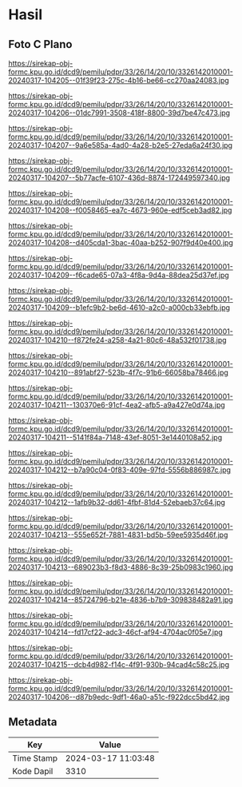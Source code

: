 # Hasil

## Foto C Plano

https://sirekap-obj-formc.kpu.go.id/dcd9/pemilu/pdpr/33/26/14/20/10/3326142010001-20240317-104205--01f39f23-275c-4b16-be66-cc270aa24083.jpg

https://sirekap-obj-formc.kpu.go.id/dcd9/pemilu/pdpr/33/26/14/20/10/3326142010001-20240317-104206--01dc7991-3508-418f-8800-39d7be47c473.jpg

https://sirekap-obj-formc.kpu.go.id/dcd9/pemilu/pdpr/33/26/14/20/10/3326142010001-20240317-104207--9a6e585a-4ad0-4a28-b2e5-27eda6a24f30.jpg

https://sirekap-obj-formc.kpu.go.id/dcd9/pemilu/pdpr/33/26/14/20/10/3326142010001-20240317-104207--5b77acfe-6107-436d-8874-172449597340.jpg

https://sirekap-obj-formc.kpu.go.id/dcd9/pemilu/pdpr/33/26/14/20/10/3326142010001-20240317-104208--f0058465-ea7c-4673-960e-edf5ceb3ad82.jpg

https://sirekap-obj-formc.kpu.go.id/dcd9/pemilu/pdpr/33/26/14/20/10/3326142010001-20240317-104208--d405cda1-3bac-40aa-b252-907f9d40e400.jpg

https://sirekap-obj-formc.kpu.go.id/dcd9/pemilu/pdpr/33/26/14/20/10/3326142010001-20240317-104209--f6cade65-07a3-4f8a-9d4a-88dea25d37ef.jpg

https://sirekap-obj-formc.kpu.go.id/dcd9/pemilu/pdpr/33/26/14/20/10/3326142010001-20240317-104209--b1efc9b2-be6d-4610-a2c0-a000cb33ebfb.jpg

https://sirekap-obj-formc.kpu.go.id/dcd9/pemilu/pdpr/33/26/14/20/10/3326142010001-20240317-104210--f872fe24-a258-4a21-80c6-48a532f01738.jpg

https://sirekap-obj-formc.kpu.go.id/dcd9/pemilu/pdpr/33/26/14/20/10/3326142010001-20240317-104210--891abf27-523b-4f7c-91b6-66058ba78466.jpg

https://sirekap-obj-formc.kpu.go.id/dcd9/pemilu/pdpr/33/26/14/20/10/3326142010001-20240317-104211--130370e6-91cf-4ea2-afb5-a9a427e0d74a.jpg

https://sirekap-obj-formc.kpu.go.id/dcd9/pemilu/pdpr/33/26/14/20/10/3326142010001-20240317-104211--5141f84a-7148-43ef-8051-3e1440108a52.jpg

https://sirekap-obj-formc.kpu.go.id/dcd9/pemilu/pdpr/33/26/14/20/10/3326142010001-20240317-104212--b7a90c04-0f83-409e-97fd-5556b886987c.jpg

https://sirekap-obj-formc.kpu.go.id/dcd9/pemilu/pdpr/33/26/14/20/10/3326142010001-20240317-104212--1afb9b32-dd61-4fbf-81d4-52ebaeb37c64.jpg

https://sirekap-obj-formc.kpu.go.id/dcd9/pemilu/pdpr/33/26/14/20/10/3326142010001-20240317-104213--555e652f-7881-4831-bd5b-59ee5935d46f.jpg

https://sirekap-obj-formc.kpu.go.id/dcd9/pemilu/pdpr/33/26/14/20/10/3326142010001-20240317-104213--689023b3-f8d3-4886-8c39-25b0983c1960.jpg

https://sirekap-obj-formc.kpu.go.id/dcd9/pemilu/pdpr/33/26/14/20/10/3326142010001-20240317-104214--85724796-b21e-4836-b7b9-309838482a91.jpg

https://sirekap-obj-formc.kpu.go.id/dcd9/pemilu/pdpr/33/26/14/20/10/3326142010001-20240317-104214--fd17cf22-adc3-46cf-af94-4704ac0f05e7.jpg

https://sirekap-obj-formc.kpu.go.id/dcd9/pemilu/pdpr/33/26/14/20/10/3326142010001-20240317-104215--dcb4d982-f14c-4f91-930b-94cad4c58c25.jpg

https://sirekap-obj-formc.kpu.go.id/dcd9/pemilu/pdpr/33/26/14/20/10/3326142010001-20240317-104206--d87b9edc-9df1-46a0-a51c-f922dcc5bd42.jpg


## Metadata

| Key        | Value               |
| ---------- | ------------------- |
| Time Stamp | 2024-03-17 11:03:48 |
| Kode Dapil | 3310                |



